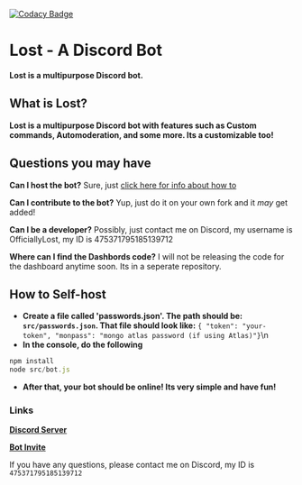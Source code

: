 [![Codacy Badge](https://app.codacy.com/project/badge/Grade/43a7c90907f9457087955bb898c31aef)](https://www.codacy.com/manual/farooqhaseeb49/lostbot?utm_source=github.com&amp;utm_medium=referral&amp;utm_content=OfficiallyLost/lostbot&amp;utm_campaign=Badge_Grade)

# Lost - A Discord Bot
**Lost is a multipurpose Discord bot.**
## What is Lost?
**Lost is a multipurpose Discord bot with features such as Custom commands, Automoderation, and some more. Its a customizable too!**

## Questions you may have
**Can I host the bot?** Sure, just [click here for info about how to](https://github.com/OfficiallyLost/lostbot/blob/master/README.md#how-to-self-host)

**Can I contribute to the bot?** Yup, just do it on your own fork and it *may* get added!

**Can I be a developer?** Possibly, just contact me on Discord, my username is OfficiallyLost, my ID is 475371795185139712

**Where can I find the Dashbords code?** I will not be releasing the code for the dashboard anytime soon. Its in a seperate repository.

## How to Self-host

* **Create a file called 'passwords.json'. The path should be: `src/passwords.json`. That file should look like:** ```{ "token": "your-token", "monpass": "mongo atlas password (if using Atlas)"}```\n
* **In the console, do the following** 
```js
npm install
node src/bot.js
```
* **After that, your bot should be online! Its very simple and have fun!**


### Links 
**[Discord Server](https://discord.gg/FWTRPS9)**

**[Bot Invite](https://discordapp.com/oauth2/authorize?client_id=650136984211292180&scope=bot&permissions=2146958847)**

If you have any questions, please contact me on Discord, my ID is `475371795185139712`
